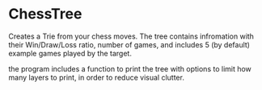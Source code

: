 # ChessTree
Creates a Trie from your chess moves. 
The tree contains infromation with their Win/Draw/Loss ratio, number of games, and includes 5 (by default) example games played by the target.

the program includes a function to print the tree with options to limit how many layers to print, in order to reduce visual clutter.
